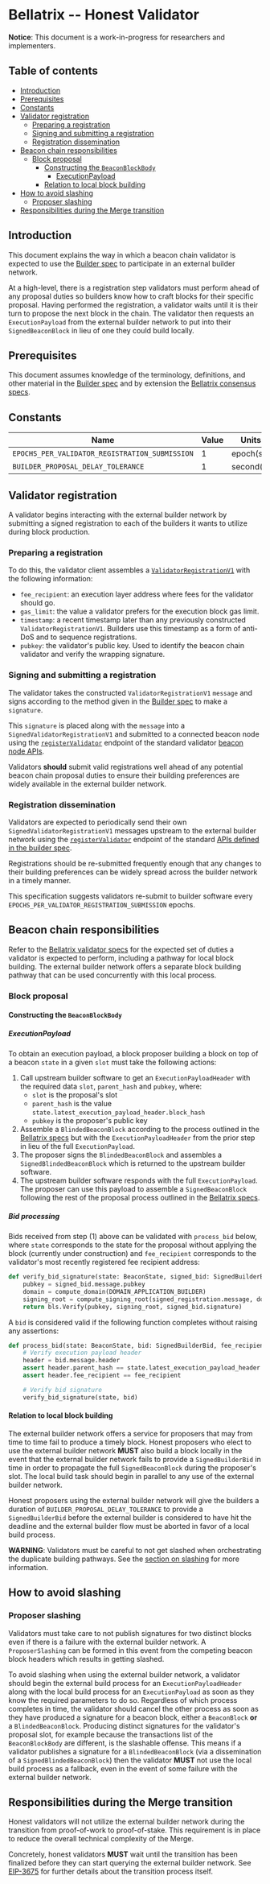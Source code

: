 # Bellatrix -- Honest Validator

**Notice**: This document is a work-in-progress for researchers and implementers.

## Table of contents

<!-- START doctoc generated TOC please keep comment here to allow auto update -->
<!-- DON'T EDIT THIS SECTION, INSTEAD RE-RUN doctoc TO UPDATE -->

- [Introduction](#introduction)
- [Prerequisites](#prerequisites)
- [Constants](#constants)
- [Validator registration](#validator-registration)
  - [Preparing a registration](#preparing-a-registration)
  - [Signing and submitting a registration](#signing-and-submitting-a-registration)
  - [Registration dissemination](#registration-dissemination)
- [Beacon chain responsibilities](#beacon-chain-responsibilities)
  - [Block proposal](#block-proposal)
    - [Constructing the `BeaconBlockBody`](#constructing-the-beaconblockbody)
      - [ExecutionPayload](#executionpayload)
    - [Relation to local block building](#relation-to-local-block-building)
- [How to avoid slashing](#how-to-avoid-slashing)
  - [Proposer slashing](#proposer-slashing)
- [Responsibilities during the Merge transition](#responsibilities-during-the-merge-transition)

<!-- END doctoc generated TOC please keep comment here to allow auto update -->

## Introduction

This document explains the way in which a beacon chain validator is expected to use the [Builder spec][builder-spec] to
participate in an external builder network.

At a high-level, there is a registration step validators must perform ahead of any proposal duties so builders know how
to craft blocks for their specific proposal. Having performed the registration, a validator waits until it is their turn
to propose the next block in the chain. The validator then requests an `ExecutionPayload` from the external builder
network to put into their `SignedBeaconBlock` in lieu of one they could build locally.

## Prerequisites

This document assumes knowledge of the terminology, definitions, and other material in the [Builder spec][builder-spec]
and by extension the [Bellatrix consensus specs][bellatrix-specs].

## Constants

| Name | Value | Units |
| - | - | - |
| `EPOCHS_PER_VALIDATOR_REGISTRATION_SUBMISSION` | 1 | epoch(s)|
| `BUILDER_PROPOSAL_DELAY_TOLERANCE` | 1 | second(s) |

## Validator registration

A validator begins interacting with the external builder network by submitting a signed registration to each of the
builders it wants to utilize during block production.

### Preparing a registration

To do this, the validator client assembles a [`ValidatorRegistrationV1`][validator-registration-v1] with the following
information:

* `fee_recipient`: an execution layer address where fees for the validator should go.
* `gas_limit`: the value a validator prefers for the execution block gas limit.
* `timestamp`: a recent timestamp later than any previously constructed `ValidatorRegistrationV1`.
  Builders use this timestamp as a form of anti-DoS and to sequence registrations.
* `pubkey`: the validator's public key. Used to identify the beacon chain validator and verify the wrapping signature.

### Signing and submitting a registration

The validator takes the constructed `ValidatorRegistrationV1` `message` and signs according to the method given in
the [Builder spec][builder-spec] to make a `signature`.

This `signature` is placed along with the `message` into a `SignedValidatorRegistrationV1` and submitted to a connected
beacon node using the [`registerValidator`][register-validator-api] endpoint of the standard validator
[beacon node APIs][beacon-node-apis].

Validators **should** submit valid registrations well ahead of any potential beacon chain proposal duties to ensure
their building preferences are widely available in the external builder network.

### Registration dissemination

Validators are expected to periodically send their own `SignedValidatorRegistrationV1` messages upstream to the external
builder network using the [`registerValidator`][register-validator-with-builder] endpoint of the standard
[APIs defined in the builder spec][builder-spec-apis].

Registrations should be re-submitted frequently enough that any changes to their building preferences can be widely
spread across the builder network in a timely manner.

This specification suggests validators re-submit to builder software every
`EPOCHS_PER_VALIDATOR_REGISTRATION_SUBMISSION` epochs.

## Beacon chain responsibilities

Refer to the [Bellatrix validator specs][bellatrix-validator-specs] for the expected set of duties a validator is
expected to perform, including a pathway for local block building. The external builder network offers a separate block
building pathway that can be used concurrently with this local process.

### Block proposal

#### Constructing the `BeaconBlockBody`

##### ExecutionPayload

To obtain an execution payload, a block proposer building a block on top of a beacon `state` in a given `slot` must take
the following actions:

1. Call upstream builder software to get an `ExecutionPayloadHeader` with the
   required data `slot`, `parent_hash` and `pubkey`, where:
   * `slot` is the proposal's slot
   * `parent_hash` is the value `state.latest_execution_payload_header.block_hash`
   * `pubkey` is the proposer's public key
2. Assemble a `BlindedBeaconBlock` according to the process outlined in the [Bellatrix specs][bellatrix-specs] but with
   the `ExecutionPayloadHeader` from the prior step in lieu of the full `ExecutionPayload`.
3. The proposer signs the `BlindedBeaconBlock` and assembles a `SignedBlindedBeaconBlock` which is returned to the
   upstream builder software.
4. The upstream builder software responds with the full `ExecutionPayload`. The proposer can use this payload
   to assemble a `SignedBeaconBlock` following the rest of the proposal process outlined in the
   [Bellatrix specs][bellatrix-specs].

##### Bid processing

Bids received from step (1) above can be validated with `process_bid` below, where `state` corresponds to the state for the proposal without applying the block (currently under construction) and `fee_recipient` corresponds to the validator's most recently registered fee recipient address:

```python
def verify_bid_signature(state: BeaconState, signed_bid: SignedBuilderBid) -> bool:
    pubkey = signed_bid.message.pubkey
    domain = compute_domain(DOMAIN_APPLICATION_BUILDER)
    signing_root = compute_signing_root(signed_registration.message, domain)
    return bls.Verify(pubkey, signing_root, signed_bid.signature)
```

A `bid` is considered valid if the following function completes without raising any assertions:

```python
def process_bid(state: BeaconState, bid: SignedBuilderBid, fee_recipient: ExecutionAddress):
    # Verify execution payload header
    header = bid.message.header
    assert header.parent_hash == state.latest_execution_payload_header.block_hash
    assert header.fee_recipient == fee_recipient

    # Verify bid signature
    verify_bid_signature(state, bid)
```

#### Relation to local block building

The external builder network offers a service for proposers that may from time to time fail to produce a timely block.
Honest proposers who elect to use the external builder network **MUST** also build a block locally in the event that the
external builder network fails to provide a `SignedBuilderBid` in time in order to propagate the full
`SignedBeaconBlock` during the proposer's slot. The local build task should begin in parallel to any use of the external
builder network.

Honest proposers using the external builder network will give the builders a duration of
`BUILDER_PROPOSAL_DELAY_TOLERANCE` to provide a `SignedBuilderBid` before the external builder is considered to have hit
the deadline and the external builder flow must be aborted in favor of a local build process.

**WARNING**: Validators must be careful to not get slashed when orchestrating the duplicate building pathways.
  See the [section on slashing](#proposer-slashing) for more information.

## How to avoid slashing

### Proposer slashing

Validators must take care to not publish signatures for two distinct blocks even if there is a failure with the external
builder network. A `ProposerSlashing` can be formed in this event from the competing beacon block headers which results
in getting slashed.

To avoid slashing when using the external builder network, a validator should begin the external build process for an
`ExecutionPayloadHeader` along with the local build process for an `ExecutionPayload` as soon as they know the required
parameters to do so. Regardless of which process completes in time, the validator should cancel the other
process as soon as they have produced a signature for a beacon block, either a `BeaconBlock` **or** a
`BlindedBeaconBlock`. Producing distinct signatures for the validator's proposal slot, for example because the
transactions list of the `BeaconBlockBody` are different, is the slashable offense. This means if a validator publishes
a signature for a `BlindedBeaconBlock` (via a dissemination of a `SignedBlindedBeaconBlock`) then the validator
**MUST** not use the local build process as a fallback, even in the event of some failure with the external builder
network.

## Responsibilities during the Merge transition

Honest validators will not utilize the external builder network during the transition from proof-of-work to
proof-of-stake. This requirement is in place to reduce the overall technical complexity of the Merge.

Concretely, honest validators **MUST** wait until the transition has been finalized before
they can start querying the external builder network. See [EIP-3675][eip-3675] for further details about the transition
process itself.

[builder-spec]: ./builder.md
[builder-spec-apis]: ./builder.md#endpoints
[register-validator-with-builder]: https://ethereum.github.io/builder-specs/#/Builder/registerValidator
[validator-registration-v1]: ./builder.md#validatorregistrationv1
[register-validator-api]: https://ethereum.github.io/beacon-APIs/#/Validator/registerValidator
[beacon-node-apis]: https://ethereum.github.io/beacon-APIs
[bellatrix-specs]: https://github.com/ethereum/consensus-specs/blob/dev/specs/bellatrix
[bellatrix-validator-specs]: https://github.com/ethereum/consensus-specs/blob/dev/specs/bellatrix/validator.md
[eip-3675]: https://eips.ethereum.org/EIPS/eip-3675
